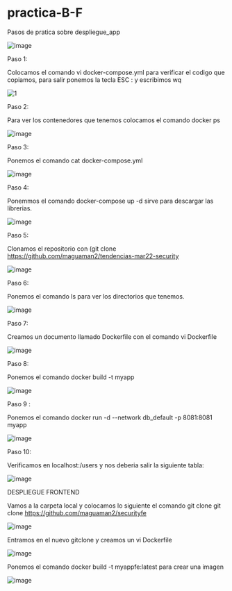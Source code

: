 # practica-B-F

Pasos de pratica sobre despliegue_app

![image](https://user-images.githubusercontent.com/91167254/209740558-7285d96b-a9f4-4b95-9699-f78011157d44.png)

Paso 1:

Colocamos el comando vi docker-compose.yml para verificar el codigo que copiamos, para salir ponemos la tecla ESC : y escribimos wq 

![1](https://user-images.githubusercontent.com/91167254/209740654-3812ffae-0bd2-4139-85fc-5a702a46cf97.png)

Paso 2:

Para ver los contenedores que tenemos colocamos el comando docker ps

![image](https://user-images.githubusercontent.com/91167254/209740818-451273ae-14c8-447d-b775-c220981f40ee.png)

Paso 3:

Ponemos el comando cat docker-compose.yml

![image](https://user-images.githubusercontent.com/91167254/209740897-57241ce5-fbd0-4904-9018-bfe9ccaa7628.png)

Paso 4:

Ponemmos el comando docker-compose up -d sirve para descargar las librerias.

![image](https://user-images.githubusercontent.com/91167254/209740958-54f41e4f-5193-41ed-a310-cd417513862b.png)

Paso 5: 

Clonamos el repositorio con (git clone https://github.com/maguaman2/tendencias-mar22-security


![image](https://user-images.githubusercontent.com/91167254/209741117-ad626fad-4cf8-4e1b-8cc4-f92f70a070ac.png)


Paso 6:
 
Ponemos el comando  ls para ver los directorios que tenemos.

![image](https://user-images.githubusercontent.com/91167254/209741197-bfce7858-47fa-4c3b-be93-63927014c6e0.png)

Paso 7:

Creamos un documento llamado Dockerfile con el comando vi Dockerfile

![image](https://user-images.githubusercontent.com/91167254/209741425-ac0a1b72-da89-4892-82fd-1e84c1a593e1.png)


Paso 8:

Ponemos el comando docker build -t myapp 


![image](https://user-images.githubusercontent.com/91167254/209741552-374284b4-599b-4fc7-8ff0-daf4d61b5720.png)

Paso 9 :

Ponemos el comando docker run -d --network db_default -p 8081:8081 myapp

![image](https://user-images.githubusercontent.com/91167254/209741725-856610b9-3d5f-4edd-aa43-90d8c25c9e71.png)



Paso 10:

Verificamos en localhost:/users y nos deberia salir la siguiente tabla:

![image](https://user-images.githubusercontent.com/91167254/209741779-1c083705-6a94-4dc5-a2f3-e74ad732ade4.png)

DESPLIEGUE FRONTEND

Vamos a la carpeta local y colocamos lo siguiente el comando git clone git clone https://github.com/maguaman2/securityfe 

![image](https://user-images.githubusercontent.com/91167254/209742017-a86b145c-cb29-4103-bbcd-2e1670e641e2.png)


Entramos en el nuevo gitclone y creamos un vi Dockerfile

![image](https://user-images.githubusercontent.com/91167254/209742145-d9610d96-0244-4304-939f-bd0f608cecef.png)


Ponemos el comando docker build -t myappfe:latest para crear una imagen

![image](https://user-images.githubusercontent.com/91167254/209742243-9a135213-174f-4ee0-a349-a4e3774ebfd4.png)
